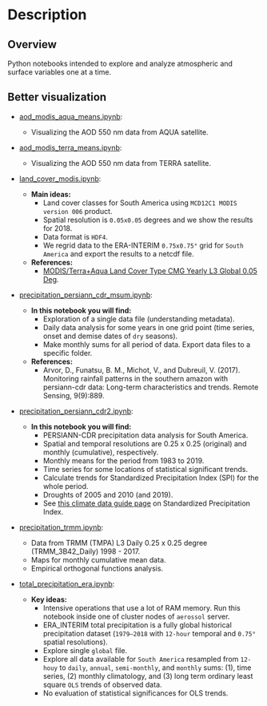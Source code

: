 # Description

## Overview

Python notebooks intended to explore and analyze atmospheric and surface variables one at a time.

## Better visualization

- [aod_modis_aqua_means.ipynb](https://nbviewer.jupyter.org/github/SandroAlex/phd/blob/master/notebooks/single_variables/aod_modis_aqua_means.ipynb?flush_cache=true):
    - Visualizing the AOD 550 nm data from AQUA satellite. 

- [aod_modis_terra_means.ipynb](https://nbviewer.jupyter.org/github/SandroAlex/phd/blob/master/notebooks/single_variables/aod_modis_terra_means.ipynb?flush_cache=true):
    - Visualizing the AOD 550 nm data from TERRA satellite.

- [land_cover_modis.ipynb](https://nbviewer.jupyter.org/github/SandroAlex/phd/blob/master/notebooks/single_variables/land_cover_modis.ipynb?flush_cache=true):
    - **Main ideas:**
        - Land cover classes for South America using `MCD12C1 MODIS version 006` product.
        - Spatial resolution is `0.05x0.05` degrees and we show the results for 2018.
        - Data format is `HDF4`.
        - We regrid data to the ERA-INTERIM `0.75x0.75°` grid for `South America` and export the results to a netcdf file.
    - **References:**
        - [MODIS/Terra+Aqua Land Cover Type CMG Yearly L3 Global 0.05 Deg](https://lpdaac.usgs.gov/products/mcd12c1v006/).

- [precipitation_persiann_cdr_msum.ipynb](https://nbviewer.jupyter.org/github/SandroAlex/phd/blob/master/notebooks/single_variables/precipitation_persiann_cdr_msum.ipynb?flush_cache=true):
    - **In this notebook you will find:**
        - Exploration of a single data file (understanding metadata).
        - Daily data analysis for some years in one grid point (time series, onset and demise dates of `dry` seasons).
        - Make monthly sums for all period of data. Export data files to a specific folder.
    - **References:**
        - Arvor, D., Funatsu, B. M., Michot, V., and Dubreuil, V. (2017). Monitoring rainfall patterns in the southern amazon with persiann-cdr data: Long-term characteristics and trends. Remote Sensing, 9(9):889.

- [precipitation_persiann_cdr2.ipynb](https://nbviewer.jupyter.org/github/SandroAlex/phd/blob/master/notebooks/single_variables/precipitation_persiann_cdr2.ipynb?flush_cache=true):
    - **In this notebook you will find:**
        - PERSIANN-CDR precipitation data analysis for South America.
        - Spatial and temporal resolutions are 0.25 x 0.25 (original) and monthly (cumulative), respectively.
        - Monthly means for the period from 1983 to 2019.
        - Time series for some locations of statistical significant trends.
        - Calculate trends for Standardized Precipitation Index (SPI) for the whole period.
        - Droughts of 2005 and 2010 (and 2019).
        - See [this climate data guide page](https://climatedataguide.ucar.edu/climate-data/standardized-precipitation-index-spi) on Standardized Precipitation Index.
    
- [precipitation_trmm.ipynb](https://nbviewer.jupyter.org/github/SandroAlex/phd/blob/master/notebooks/single_variables/precipitation_trmm.ipynb?flush_cache=true):
    - Data from TRMM (TMPA) L3 Daily 0.25 x 0.25 degree (TRMM_3B42_Daily) 1998 - 2017.
    - Maps for monthly cumulative mean data.
    - Empirical orthogonal functions analysis.

- [total_precipitation_era.ipynb](https://nbviewer.jupyter.org/github/SandroAlex/phd/blob/master/notebooks/single_variables/total_precipitation_era.ipynb?flush_cache=true):
    - **Key ideas:**
        - Intensive operations that use a lot of RAM memory. Run this notebook inside one of cluster nodes of `aerossol` server.
        - ERA_INTERIM total precipitation is a fully global historical precipitation dataset (`1979–2018` with `12-hour` temporal and `0.75°` spatial resolutions).
        - Explore single `global` file.
        - Explore all data available for `South America` resampled from `12-houy` to `daily`, `annual`, `semi-monthly`, and `monthly` sums: (1), time series, (2) monthly climatology, and (3) long term ordinary least square `OLS` trends of observed data.
        - No evaluation of statistical significances for OLS trends.